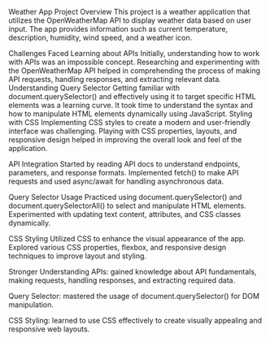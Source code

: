 Weather App Project
Overview
This project is a  weather application that utilizes the OpenWeatherMap API to display weather data based on user input. The app provides information such as current temperature, description, humidity, wind speed, and a weather icon.

Challenges Faced
Learning about APIs
Initially, understanding how to work with APIs was an impossible concept. Researching and experimenting with the OpenWeatherMap API helped in comprehending the process of making API requests, handling responses, and extracting relevant data.
Understanding Query Selector
Getting familiar with document.querySelector() and effectively using it to target specific HTML elements was a learning curve. It took time to understand the syntax and how to manipulate HTML elements dynamically using JavaScript.
Styling with CSS
Implementing CSS styles to create a modern and user-friendly interface was challenging. Playing with CSS properties, layouts, and responsive design helped in improving the overall look and feel of the application.

API Integration
Started by reading API docs to understand endpoints, parameters, and response formats.
Implemented fetch() to make API requests and used async/await for handling asynchronous data.

Query Selector Usage
Practiced using document.querySelector() and document.querySelectorAll() to select and manipulate HTML elements.
Experimented with updating text content, attributes, and CSS classes dynamically.

CSS Styling
Utilized CSS to enhance the visual appearance of the app.
Explored various CSS properties, flexbox, and responsive design techniques to improve layout and styling.

Stronger Understanding
APIs: gained knowledge about API fundamentals, making requests, handling responses, and extracting required data.

Query Selector: mastered the usage of document.querySelector() for DOM manipulation.

CSS Styling: learned to use CSS effectively to create visually appealing and responsive web layouts.
